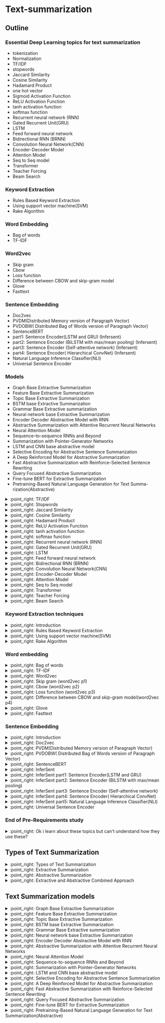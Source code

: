 # Text-summarization

## Outline

### Essential Deep Learning topics for text summarization
* tokenization
* Normalization
* TF/IDF
* stopwords
* Jaccard Similarity
* Cosine Similarity
* Hadamard Product
* one hot vector
* Sigmoid Activation Function
* ReLU Activation Function
* tanh activation function
* softmax function
* Recurrent neural network (RNN)
* Gated Recurrent Unit(GRU)
* LSTM
* Feed forward neural network
* Bidirectional RNN (BRNN)
* Convolution Neural Network(CNN)
* Encoder-Decoder Model
* Attention Model
* Seq to Seq model
* Transformer
* Teacher Forcing
* Beam Search

### Keyword Extraction
* Rules Based Keyword Extraction
* Using support vector machine(SVM)
* Rake Algorithm

### Word Embedding
* Bag of words
* TF-IDF

### Word2vec
* Skip gram
* Cbow
* Loss function
* Difference between CBOW and skip-gram model
* Glove
* Fasttext

### Sentence Embedding
* Doc2vec
* PVDM(Distributed Memory version of Paragraph Vector)
* PVDOBW( Distributed Bag of Words version of Paragraph Vector)
* SentenceBERT
* part1: Sentence Encoder(LSTM and GRU) (Infersent)
* part2: Sentence Encoder (BiLSTM with max/mean pooling) (Infersent)
* part3: Sentence Encoder (Self-attentive network) (Infersent)
* part4: Sentence Encoder( Hierarchical ConvNet) (Infersent)
* Natural Language Inference Classifier(NLI)
* Universal Sentence Encoder

### Models
* Graph Base Extractive Summarization
* Feature Base Extractive Summarization
* Topic Base Extractive Summarization
* BSTM base Extractive Summarization
* Grammar Base Extractive summarization
* Neural network base Extractive Summarization
* Encoder Decoder Abstractive Model with RNN
* Abstractive Summarization with Attentive Recurrent Neural Networks
* Neural Attention Model
* Sequence-to-sequence RNNs and Beyond
* Summarization with Pointer-Generator Networks
* LSTM and CNN base abstractive model
* Selective Encoding for Abstractive Sentence Summarization
* A Deep Reinforced Model for Abstractive Summarization
* Fast Abstractive Summarization with Reinforce-Selected Sentence Rewriting
* Query Focused Abstractive Summarization
* Fine-tune BERT for Extractive Summarization
* Pretraining-Based  Natural  Language  Generation for Text Summa-rization(Abstractive)


<details>
  <summary> :point_right: TF/IDF</summary>
TF-IDF is a statistical measure that evaluates how relevant a word is to a document in a collection of documents.
The full form of TF is Term Frequency (TF).The full form of IDF is Inverse Document Frequency.

**TF** = no. of times term occurrences in a document / total number of words in a document

**IDF** = log base e (total number of documents / number of documents which are having term )

There are lots of library in every language for measuring TF-IDF.
In NLP, TF/IDF is a necessary step for information retrieval and keyword Extraction. In-Text summarization, as we need to find information from sentences Tf/IDF does that for us. It was much simple and faster than any other model.
</details>

<details>
  <summary> :point_right: Stopwords</summary>
Stopwords are the words in any language which does not add much meaning to a sentence. They can safely be ignored without sacrificing the meaning of the sentence.

Suppose, a sentence **"Dhaka is the capital city of bangladesh"** . after removing stop words it looks like ** Dhaka capital city bangladesh** . See, it doesn't change the meaning.
So why we need it?

    1. Stopwords are rapidly used in sentences. So for getting usefull information, this always create problems.
    2. Without stopwords, our model computational power will be better.
    3. without stopwords, we can get better accuracy.


In english language nltk library marked **127 words** as a stop words.

```
i, me, my, myself, we, our, ours, ourselves, you, your, yours, yourself,yourselves,
he, him, his, himself, she, her, hers, herself, it, its, itself, they, them,their, 
theirs, themselves, what, which, who, whom, this, that, these, those, am, is,are, 
was, were, be, been, being, have, has, had, having, do, does, did, doing, a, an, 
the, and, but, if, or, because, as, until, while, of, at, by, for, with, about, 
against, between, into, through, during, before, after, above, below, to, from, 
up, down, in, out, on, off, over, under, again, further, then, once, here, there,
when, where, why, how, all, any, both, each, few, more, most, other, some, such,
no, nor, not, only, own, same, so, than, too, very, s, t, can, will, just, don,
should, now
```
we can customize it.

</details>


<details>
  <summary> :point_right: Jaccard Similarity</summary>

The **Jaccard index**, also known as **Intersection over Union** and **the Jaccard similarity coefficient** (originally given the French name coefficient de communauté by Paul Jaccard), is a statistic used for gauging the similarity and diversity of sample sets.

![equation](https://latex.codecogs.com/svg.latex?J(A,B)=%20\frac{|A\cap%20B|}{|A\cup%20B|}%20=%20\frac{|A\cap%20B|}{|A|+|B|-|A\cap%20B|)


![](https://latex.codecogs.com/svg.latex?d_j(A,B)%20=%201-J(A,B)=\frac{|A\cup%20B|-|A\cap%20B|}{|A\cup%20B|})

Here, ![](https://latex.codecogs.com/svg.latex?A%20\cap%20B) represents the number of common words between the set A and B;
![](https://latex.codecogs.com/svg.latex?A%20\cup%20B) represents total number of distinct words in the set A and B.
Why we need it?

Finding the relation between two sentences or vectors.
</details>

<details>
  <summary> :point_right: Cosine Similarity</summary>

As like as jaccard Similarity, Cosine similarity also works for finding relation of vectors.
Given two vectors of attributes, A and B, the cosine similarity, ![](https://latex.codecogs.com/svg.latex?cos(\theta)) , is represented using a dot product and magnitude as

![](https://latex.codecogs.com/svg.latex?similarity%20=%20\cos%20(\theta)%20=%20\frac{A.B}{||A||\hspace{2pt}||B||}%20=%20\frac{\sum^n_{i=1}%20A_i%20B_i}{\sqrt{\sum^n_{i=1}%20A^2_i}\sqrt{\sum^n_{i=1}%20B^2_i}})

where A_i and B_i are components of vector A and B respectively.

</details>


<details>
  <summary> :point_right: Hadamard Product</summary>

In mathematics, the Hadamard product (also known as the element-wise, entrywise or Schur product) is a binary operation that takes two matrices of the same dimensions and produces another matrix of the same dimension as the operands, where each element i, j is the product of elements i, j of the original two matrices.

![](img/sum42.png)

</details>


<details>
  <summary> :point_right: ReLU Activation Function</summary>
ReLU stands for rectified linear unit, and is a type of activation function. It is widely used in Activation Function.

![](img/sum26.png)
why do we use ReLU, if we already have sigmoid?


    1. it takes less time to train or run.
    2. It is very faster than other models.  Cause there is no complex equation. It doesn’t have the vanishing gradient problem suffered by other activation functions like sigmoid or tanh.

But in relu, if the number is negative it will make number 0. So, if all number is negative, it don't activated the function. And it's called Dying ReLU.

ReLU has so many version. **Leaky ReLU** is mostly used in deep learning. Instead of making 0, it makes negative value to multiple of a constant factor.
</details>


<details>
  <summary> :point_right: tanh activation function</summary>

In sigmoid function, every value transform 0 to 1. In tanh function instead of 0 to 1, it makes -1 to 1.

![](img/gg.jpg)

</details>

<details>
  <summary> :point_right: softmax function</summary>

The softmax function squashes the outputs of each unit to be between 0 and 1, just like a sigmoid function. But it also divides each output such that the total sum of the outputs is equal to 1.

![](img/sum23.jpg)

The output of the softmax function is equivalent to a categorical probability distribution, it tells you the probability that any of the classes are true.

Mathematically the softmax function is shown below, where z is a vector of the inputs to the output layer (if you have 10 output units, then there are 10 elements in z). And again, j indexes the output units, so j = 1, 2, ..., K.

![](https://latex.codecogs.com/svg.latex?\sigma%20(z)_j%20=%20\frac{e^{z_j}}{\sum^K_{k=1}e^{z_k}})

Suppose, we have an image where '4' digit is written on it. Now we want character recognition from that image. And we do all process for recognition of the character and make a vector. Now after using softmax function in our result it looks like,

![](img/sum24.png)

So softmax function is basically making the vector into the probabilistic vector.
</details>

<details>
  <summary> :point_right: Recurrent neural network (RNN)</summary>

Recurrent Neural Networks (RNNs) are widely used for data with some kind of sequential structure. For instance, time series data has an intrinsic ordering based on time. Sentences are also sequential, "I love dogs" has a different meaning than "Dogs I love." So if you are working with sequential model, RNN might be the solution for that.\\
A simple architecture for RNN

![](img/sum27.png)

1. **Vector h :** is the output of the hidden state after the activation function has been applied to the hidden nodes. 
   
2. **Matrices Wx, Wy, Wh:** — are the weights of the RNN architecture which are shared throughout the entire network. The model weights of Wx at t=1 are the exact same as the weights of Wx at t=2 and every other time step.
   
3. **Vector Xi:** is the input to each hidden state where i=1, 2,…, n for each element in the input sequence.

We can make divide full architecture with two part.
1. Forward Propagation
2. Backpropagation through time

**Forward Propagation:**

In Forward Propagation, we calculate everything. Like, output,hidden state,loss function,gradient etc.

![](img/sum28.png)
Here,
* **k** is the dimension of the input vector Xi
  
* **d** is the number of hidden nodes

Loss function is calculated by multi-class cross entropy loss function.

![](https://latex.codecogs.com/svg.latex?L_t(y_t,\hat%20y_t)%20=%20-y_t%20log(\hat%20y_t))

OverAll loss function is calculated by below equation.

![](https://latex.codecogs.com/svg.latex?L_{total}(y,\hat%20y)%20=%20-\sum^n_{t=1}%20y_t%20\log(\hat%20y_t))

For gradient calculation of ![](https://latex.codecogs.com/svg.latex?W_y),

![](https://latex.codecogs.com/svg.latex?\frac{\partial%20L_{total}}{\partial%20W_Y}%20=%20\frac{\partial%20L_1}{\partial%20\hat%20y_1}%20\frac{\partial%20\hat%20y_1}{\partial%20z_1}\frac{\partial%20z_1}{\partial%20W_Y}%20+%20\frac{\partial%20L_2}{\partial%20\hat%20y_2}%20\frac{\partial%20\hat%20y_2}{\partial%20z_2}\frac{\partial%20z_2}{\partial%20W_Y}%20+%20\frac{\partial%20L_3}{\partial%20\hat%20y_3}%20\frac{\partial%20\hat%20y_3}{\partial%20z_3}\frac{\partial%20z_3}{\partial%20W_Y}%20=%20\sum^n_{t=1}%20\frac{\partial%20L_t}{\partial%20W_Y})

For gradient Calculation of ![](https://latex.codecogs.com/svg.latex?W_x),

![](https://latex.codecogs.com/svg.latex?\frac{\partial%20L_{total}}{\partial%20W_X}%20=%20\sum^n_{t=1}%20\sum^n_{k=0}%20\frac{\partial%20L_t}{\partial%20\hat%20y_t}%20\frac{\partial%20\hat%20y_t}{\partial%20z_t}\frac{\partial%20z_t}{\partial%20h_t}\frac{\partial%20h_t}{\partial%20h_k}\frac{\partial%20h_k}{\partial%20W_x})

**BackPropagation through time:**

In backward Propagation, It's updated ![](https://latex.codecogs.com/svg.latex?W_x) , ![](https://latex.codecogs.com/svg.latex?W_y) ,![](https://latex.codecogs.com/svg.latex?W_h) value based on gradients.

So, overall process look like,

1. Initialize weight matrices Wx, Wy, Wh randomly

2. Forward propagation to compute predictions

3. Compute the loss

4.Backpropagation to compute gradients

5. Update weights based on gradients

6. Repeat steps 2–5

A problem that RNNs face, which is also common in other deep neural nets, is the **vanishing gradient problem** . Vanishing gradients make it difficult for the model to learn long-term dependencies. For example, if an RNN was given this sentence,

```
The brown and black dog,which was playing with cat, was a German shepherd
```
in this sentence, when we want to predict 'shepherd', it needs the input brown. But 'brown' is too far from 'shepherd'. A long term dependency occurs. And it creates gradient loss. Cause gradient follows chain rule.
However, there have been advancements in RNNs such as gated recurrent units (GRUs) and long short term memory (LSTMs) that have been able to deal with the problem of vanishing gradients.

</details>


<details>
  <summary> :point_right: Gated Recurrent Unit(GRU)</summary>

To solve the vanishing gradient problem of a standard RNN, GRU uses, so-called, update gate and reset gate. Basically, these are two vectors which decide what information should be passed to the output. The special thing about them is that they can be trained to keep information from long ago, without washing it through time or remove information which is irrelevant to the prediction.
![](img/sum29.png)

**Update Gate:**
We start with calculating the update gate $Z_t$ for time step t using the,

![](https://latex.codecogs.com/svg.latex?z_t%20=%20\sigma%20(W^{(z)}%20x_t%20+%20U^{(z)}%20h_{t-1}))


The update gate helps the model to determine how much of the past information (from previous time steps) needs to be passed along to the future.

**Reset Gate:** this gate is used from the model to decide how much of the past information to forget. To calculate it, we use:

![](https://latex.codecogs.com/svg.latex?r_t%20=\sigma%20(W^{(r)}x_t%20+%20U^{(r)}h_{t-1}))


**Current memory content:**
This is a big process, because output depends on it. We can divide it with 4 section.

![](https://latex.codecogs.com/svg.latex?h_t%20=\tanh%20(Wx_t%20+%20r_t%20\odot%20Uh_{t-1}))

1. Multiply the input ![](https://latex.codecogs.com/svg.latex?x_t) with a weight W and ![](https://latex.codecogs.com/svg.latex?h_{t-1}) with a weight U.

2. Calculate the Hadamard (element-wise) product between the reset gate ![](https://latex.codecogs.com/svg.latex?r_t) and ![](https://latex.codecogs.com/svg.latex?Uh_{t-1}). That will determine what to remove from the previous time steps.
3. Sum up the results of step 1 and 2.
4. Apply the nonlinear activation function tanh.

**Final memory at current time step:** This is the output state. Here we computes output from previous computation.

![](https://latex.codecogs.com/svg.latex?h_t%20=%20z_t%20\odot%20h_{t-1}%20+%20(1-z_t)\odot%20h_t)

1. Apply element-wise multiplication to the update gate ![](https://latex.codecogs.com/svg.latex?z_t) and ![](https://latex.codecogs.com/svg.latex?h_{t-1}) .
2. Apply element-wise multiplication to ![](https://latex.codecogs.com/svg.latex?1-z_t) and ![](https://latex.codecogs.com/svg.latex?h`_t) .
3. Sum the results from step 1 and 2.

</details>


<details>
  <summary> :point_right: LSTM</summary>
Long Short Term Memory are a special kind of RNN, capable of learning long-term dependencies. They were introduced by Hochreiter \& Schmidhuber (1997) [20], and were refined and popularized by many people in following work. Lstm architecture is similar to GRU.

![](img/sum30.png)

We can divide whole architecture with 4 section,

**1. Forget gate( ![](https://latex.codecogs.com/svg.latex?f_t) ):**
The first step in our LSTM is to decide what information we’re going to throw away from the cell state. This decision is made by a sigmoid layer called the “forget gate layer.” It looks at ![](https://latex.codecogs.com/svg.latex?h_(t-1)) and ![](https://latex.codecogs.com/svg.latex?x_t), and outputs a number between 0 and 1 for each number in the cell state ![](https://latex.codecogs.com/svg.latex?C_{t-1}). 
**1** represents “completely keep this” while a **0** represents “completely get rid of this.”

![](https://latex.codecogs.com/svg.latex?f_t=\sigma%20(x_tU^f%20+%20h_{t-1}W^f))

**2. input gate (![](https://latex.codecogs.com/svg.latex?i_t) ):** The next step is to decide what new information we’re going to store in
the cell state. This has two parts. First, a sigmoid layer called the “input gate layer” 
decides which values we’ll update. Next, a tanh layer creates a vector of new candidate 
values, ![](https://latex.codecogs.com/svg.latex?\tilde%20C_t), 
that could be added to the state. In the next step, we’ll combine these two to create an 
update to the state.

![](https://latex.codecogs.com/svg.latex?i_t=\sigma%20(x_tU^i%20+%20h_{t-1}W^i))

![](https://latex.codecogs.com/svg.latex?\tilde%20C_t=\tanh%20(x_tU^g%20+%20h_{t-1}W^g))

**3. update old state:** It’s now time to update the old cell state, ![](https://latex.codecogs.com/svg.latex?C_{t-1}), into the new cell state ![](https://latex.codecogs.com/svg.latex?C_t). The previous steps already decided what to do, we just need to actually do it.

We multiply the old state by ![](https://latex.codecogs.com/svg.latex?f_t), forgetting the things we decided to forget earlier. Then we add ![](https://latex.codecogs.com/svg.latex?i_t%20\ast%20\tilde%20C_t). This is the new candidate values, scaled by how much we decided to update each state value.

![](https://latex.codecogs.com/svg.latex?C_t=\sigma%20(f_t*C_{t-1}%20+%20i_t*%20\tilde%20C_t))

**4. output Gate:** Finally, we need to decide what we’re going to output. This output will be based on our cell state, but will be a filtered version. First, we run a sigmoid layer which decides what parts of the cell state we’re going to output. Then, we put the cell state through tanh (to push the values to be between - and 1 and multiply it by the output of the sigmoid gate, so that we only output the parts we decided to.

![](https://latex.codecogs.com/svg.latex?o_t=\sigma%20(x_tU^o%20+%20h_{t-1}W^o))

![](https://latex.codecogs.com/svg.latex?h_t=\tanh%20(C_t)*%20o_t)

</details>


<details>
  <summary> :point_right: Feed forward neural network</summary>

Feed forward neural network is a simple one directional neural network. In RNN there a backward propagation but here only forward propagation. But in this neural network there is a lots of hidden layer for decision making. for computing hidden layer, in this network sigmoid function is used. output layer is only 1 and 0 activation function. Thats why this network is simplest neural network.

![](img/sum50.png)
</details>

<details>
  <summary> :point_right: Bidirectional RNN (BRNN)</summary>

In 1997 Schuster & mike proposed bidirectional model of RNN [26].

![](img/sum35.png)

The idea is to split the state neurons of a regular RNN in a part that is responsible for the positive time direction (forward states) and a part for the negative time direction (backward states). Outputs from forward states are not connected to inputs of backward states, and vice versa.

**FORWARD PASS:** \
Run all input data for one time slice through 
![](https://latex.codecogs.com/svg.latex?1\leq%20t\leq%20T) the BRNN and determine all
predicted outputs.
1. Do forward pass just for forward states (from t=1
to t=T ) and backward states (from t=T to t=1).
2. Do forward pass for output neurons.

**BACKWARD PASS:** \
Calculate the part of the objective function derivative
for the time slice ![](https://latex.codecogs.com/svg.latex?1\leq%20t\leq%20T) used in the forward pass.
1. Do backward pass for output neurons.
2. Do backward pass just for forward states (from t=T
to t=1 ) and backward states (from t=1
to t=T).
</details>

<details>
  <summary> :point_right: Convolution Neural Network(CNN)</summary>

CNN was introduced by LeCun at 1998 [27]. Images recognition, images classifications. Objects detections, recognition faces etc., are some of the areas where CNNs are widely used.

![](img/sum37.jpeg)

We already know what is **Relu** Layer.

**Padding:** \
Sometimes filter does not fit perfectly fit the input image. We have two options for padding:

1. Pad the picture with zeros (zero-padding) so that it fits
   
2. Drop the part of the image where the filter did not fit. This is called valid padding which keeps only valid part of the image.

**pooling:**
Pooling layers section would reduce the number of parameters when the images are too large. Spatial pooling also called subsampling or downsampling which reduces the dimensionality of each map but retains important information. Spatial pooling can be of different types:

1. Max Pooling
2. Average Pooling
3. Sum Pooling

Max Pooling is the most common among others.Max pooling takes the largest element from the rectified feature map. Taking the largest element could also take the average pooling. Sum of all elements in the feature map call as sum pooling.

![](img/sum36.png)


**Flattening:** An image is nothing but a matrix of pixel values. 
In Neural network it is difficult to work with 3-dimentional matrix. 
So we make 2D matrix to 1D matrix by flattened for feeding the next layer.

![](img/sum38.png)


**Fully Connected Layer:** \
The layer we call as FC layer, we flattened our matrix into vector and feed it into a 
fully connected layer like a neural network. Every node connected to others hidden layer node.

**Process:** 

1. Provide input image into convolution layer
2. Choose parameters, apply filters with strides, padding if requires. Perform convolution on the image and apply ReLU activation to the matrix.
3. Perform pooling to reduce dimensionality size
4. Add as many convolutional layers until satisfied
5. Flatten the output and feed into a fully connected layer (FC Layer)
6. Output the class using an activation function (Logistic Regression with cost functions) and classifies images.


</details>

<details>
  <summary> :point_right: Encoder-Decoder Model</summary>

The encoder-decoder model is composed of encoder and decoder like its name. The encoder converts an input document to a latent representation (vector), and the decoder generates a summary by using it.
It was develop by google AI [21] and also implemeted it in the google play service. In our message section, this technique is used. So we already know what is it.

![](img/sum31.png)

In Encoder part, machine will learn context sequentially. We can use any sequential model 
here for learning purpose. Like, RNN,LSTM,CNN,Seq to seq, GRU etc.
In Decoder part, machine Decode what he learn and it depends on what we want. 
It can be translation,summary,question-answer etc.

In NLP, Encoder Decoder model is hugely used by researcher Cause of good accuracy.
In summarization We will see how to summary a text by encoder decoder.

</details>




<details>
  <summary> :point_right: Attention Model</summary>

Suppose we want to translate English to bangla.

![](img/sum33.png)

In this figure, You can see when we translate 'Hasina', We don't need to focus 'Bangladesh'. When we decode something, we don't need to focus all the word. Only we need to focus those word who was closely connected. Here 'Attention' mechanism comes.

![](img/sum34.png)

In This figure, we have a bidirectional RNN for encoder. Now when we decode, 
there is a value comes from every hidden state. Because we need to know which word
we need to focus. This model is proposed by Bahdanau at 2014 [25].

In this architecture, they define each conditional probability,

![](https://latex.codecogs.com/svg.latex?p(y_i|y_1,...,y_{i-1},X)=g(y_{i-1},s_i,c_i))

where ![](https://latex.codecogs.com/svg.latex?s_i) is an RNN hidden state for time i, computed by

![](https://latex.codecogs.com/svg.latex?s_i=f(s_{i-1},y_{i-1},c_i))

The context vector ![](https://latex.codecogs.com/svg.latex?c_i) is, then, computed as a weighted sum of these annotations ![](https://latex.codecogs.com/svg.latex?h_i)

![](https://latex.codecogs.com/svg.latex?c_i=\sum^{T_x}_{j=1}\alpha_{ij}h_j)

The weight ![](https://latex.codecogs.com/svg.latex?\alpha_{ij}) of each annotation ![](https://latex.codecogs.com/svg.latex?h_j) is computed by

![](https://latex.codecogs.com/svg.latex?\alpha_{ij}=\frac{\exp(e_{ij})}{\sum^{T_x}_{k=1}\exp(e_{ik})})

where,

![](https://latex.codecogs.com/svg.latex?e_{ij}=a(s_{i-1},h_j))

![](https://latex.codecogs.com/svg.latex?h_j) is the hidden state of RNN Model


</details>



<details>
  <summary> :point_right: Seq to Seq model</summary>

This model is one of the famous model in NLP. Why? It can solve different types of difficult task that we can't do with other language. This model is also very fast.
This model was introduced by google at 2014 [30]. This model also based on encoder-decoder architecture.
But we need to give input sequentially and output layer will give us output sequentially. So, there is no big difference.

We can use different types model in encoder and decoder here. Like,

1. RNN or Bidirectional RNN
2. LSTM or Bidirectional LSTM
3. GRU or Bidirectional GRU

</details>


<details>
  <summary> :point_right: Transformer</summary>

Transfer learning or transformer is the first transduction model relying entirely on self-attention to compute representations of its input and output without using sequence-aligned RNNs or convolution. How? why is this model much important and famous?  This model was introduced by Vaswani at 2017 in his famous paper "Attention is all you need" [37]. They used multi-head attention instead of single-head attention.

![](img/sum51.png)

From this figure, we can guess how this architecture works.\
We already know about **"Embedding", "Feed Forward neural network",
"Softmax","Normalization"**. Now we will know about **"Multi-Head Attention"** and **"Positional Encoding"**.

**Positional Embedding:** Since this model contains no recurrence and no convolution,
in order for the model to make use of the
order of the sequence, we must inject some information about the relative or absolute position
of the
tokens in the sequence. To this end, they add "positional encodings" to the input embeddings 
at the bottoms of the encoder and decoder stacks. The positional encodings have the same dimension ![](https://latex.codecogs.com/svg.latex?d_{model})
as the embeddings, so that the two can be summed. They used sine and cosine function for different frequency.

![](https://latex.codecogs.com/svg.latex?PE_{(pos,2i)}=\sin(pos/10000^{2i/d_{model}}))

![](https://latex.codecogs.com/svg.latex?PE_{(pos,2i+1)}=\cos(pos/10000^{2i/d_{model}}))

**Multi-Head Attention:** In single attention, if the input consists of
queries and keys of dimension ![](https://latex.codecogs.com/svg.latex?d_k), and values of dimension ![](https://latex.codecogs.com/svg.latex?d_v), We compute the dot products of the query with all keys, divide each by 
![](https://latex.codecogs.com/svg.latex?\sqrt{d_k}), and apply a softmax function to obtain the weights on the
values.

![](https://latex.codecogs.com/svg.latex?Attention(Q,K,V)=softmax(\frac{QK^T}{\sqrt{d_k}})V)

In Multi-Head Attention model, instead of performing a single attention function with $d_{model}$-dimensional keys, values and queries,
we found it beneficial to linearly project the queries, keys and values h times with different, learned
linear projections to ![](https://latex.codecogs.com/svg.latex?d_k), ![](https://latex.codecogs.com/svg.latex?d_k) and ![](https://latex.codecogs.com/svg.latex?d_v) dimensions, respectively.
Multi-head attention allows the model to jointly attend to information from different representation
subspaces at different positions. With a single attention head, averaging inhibits this

![](https://latex.codecogs.com/svg.latex?MultiHead(Q,K,V)=Concat(head_1,...,head_h)W^O)

where,

![](https://latex.codecogs.com/svg.latex?head_i=Attention(QW^Q_i,KW^k_i,VW^V_i))

We have to fixed head size.

**Self Attention:** Self-attention, sometimes called intra-attention, is an attention mechanism relating different positions of a single sequence in order to compute a representation of the sequence.Self-attention allows the model to look at the other words in the input sequence to get a better understanding of a certain word in the sequence. Now, let’s see how we can calculate self-attention.

1. First, we need to create three vectors from each of the encoder’s input vectors: 
    Query Vector,
Key Vector,
Value Vector.
2. Next, we will calculate self-attention for every word in the input sequence
3. Consider this phrase – “Legends Never die”. To calculate the self-attention for the first word “Legends”, we will calculate scores for all the words in the phrase with respect to “legends”. This score determines the importance of other words when we are encoding a certain word in an input sequence

![](img/sum54.png)


**Encoder:** The encoder is composed of a stack of N = 6 identical layers. Each layer has two
sub-layers. The first is a multi-head self-attention mechanism, and the second is a simple, position wise fully 
connected feed-forward network. We employ a residual connection [10] around each of
the two sub-layers, followed by layer normalization [1]. That is, the output of each sub-layer is
LayerNorm(x + Sublayer(x)), where Sublayer(x) is the function implemented by the sub-layer
itself. To facilitate these residual connections, all sub-layers in the model, as well as the embedding
layers, produce outputs of dimension ![](https://latex.codecogs.com/svg.latex?d_{model}) = 512.

**Decoder:** The decoder is also composed of a stack of N = 6 identical layers. In addition to the two
sub-layers in each encoder layer, the decoder inserts a third sub-layer, which performs multi-head
attention over the output of the encoder stack. Similar to the encoder, we employ residual connections
around each of the sub-layers, followed by layer normalization. We also modify the self-attention
sub-layer in the decoder stack to prevent positions from attending to subsequent positions. This
masking, combined with fact that the output embeddings are offset by one position, ensures that the
predictions for position i can depend only on the known outputs at positions less than i.


</details>


<details>
  <summary> :point_right: Teacher Forcing</summary>

Teacher forcing is a strategy for training recurrent neural networks that uses model output from a prior time step as an input. 
Teacher forcing works by using the actual or expected output from the training dataset at the current time step y(t) as 
input in the next time step X(t+1), rather than the output generated by the network.

Lets take an example,

"Dhaka is the capital city of bangladesh". We want to feed this sentence in RNN. We must add [start] and [end] 
token in the sentence. 

now the sentence looks like, "[Start] Dhaka is the capital city of bangladesh [End]".

When we give [Start] token, if it gives "The" as a output, and if we continue this process,
whole sequence will be wrong. The model is in the off track and is going to get punished for every subsequent 
word it generates. This makes learning slower and the model unstable.

Here Teacher Forcing comes, When we calculate error and found we are in off track 
we will replace it with others word. It makes faster the model. 

Lots of teacher forcing approach were invented in recent years, we can use any of it.

</details>


<details>
  <summary> :point_right: Beam Search</summary>

Let's Think about, after calculating a output vector, how we can predict correct sentence. 
As like as Teacher forcing, If one word is incorrect, entire sequence can be incorrect. 
After using softmax function, If we take always highest value , it may be give wrong value. In greedy search, 
always take highest softmax value.

Instead of taking only maximum value we can take few value with highest softmax value. 
Suppose our Beam=3, We will take 3 value from output vector and make a bfs tree with it.

![](img/sum55.jpg)


After taking each of them, we will calculate conditional probability with them in each time step.
And we will take maximum probabilistic Sequence for our output.

</details>

### Keyword Extraction techniques

<details>
  <summary> :point_right: Introduction</summary>
Keyword extraction is tasked with the automatic identification of terms that best describe the subject of a document. Key phrases, key terms, key segments or just keywords are the terminology which is used for defining the terms that represent the most relevant information contained in the document.(source wiki). If you get good keyword from text, your answer will be more accurate.
Maximum extractive and abstractive models depend on keyword Extraction.

</details>


<details>
  <summary> :point_right: Rules Based Keyword Extraction</summary>

Rules-based Keyword extraction basically conditional or pattern type.
In 2008  Khoury, Richard, Fakhreddine Karray, and Mohamed S. Kamel published a paper about a rules-based model in keyword extraction using parts of speech hierarchy [1]. In this model, they describe, parts of speech have an important role in keyword extraction. They made a supervised learning model and a training corpus.

1. words are split according to their parts of speech tag. 
2. words are divided into different categories.
3. rules and condition check here which looks like a tree, every edge have a different condition.
4. if the word goes to the leaf then we will take it as a keyword.

</details>


<details>
  <summary> :point_right: Using support vector machine(SVM)</summary>

In machine learning, support vector machines (SVMs, also support vector networks) are supervised learning models with 
associated learning algorithms that analyze data used for classification and regression analysis.
In 2006, Zheng and khuo made a keyword extraction model using SVM [2].

1. **Pre-processing:** For a document, we conduct the sentence split, word tokenization and POS (part-of-speech) tagging by using GATE. Next, employ Linker to analyze the dependency relationships between words in each sentence. After that, we employ tri-gram to create candidate phrases and then filter the phrases whose frequencies are below a predefined threshold. We also exclude the common words in the stop-words list. We conduct gentle stemming by using WordNet. Specifically, we only stem the plural noun, gerund, and passive infinitive by their dictionary form. Finally, we obtain a set of ‘keyword candidate’ for later processing.
2. **Feature extraction:** The input is a bag of words/phrases in a document. We make use of both local context information(POS Feature, Linkage Features, Contextual TFIDF Feature) and global context information(TFIDF Feature, First Occurrence Feature, Position Features) of a word/phrase in a document to define its features. The output is the feature vectors, and each vector corresponds to a word/phrase.
3. **Learning:** The input is a collection of feature vector by step (2). We construct a SVM model that can identify the keyword. In the SVM model, we view a word/phrase as an example, the words/phrases labeled with ‘keyword’ as positive examples, and the other words/phrases as negative examples. We use the labeled data to train the SVM model in advance.
4. **Extraction:** The input is a document. We employ the preprocessing and the feature extraction on it, and obtain a set of feature vectors. We then predict whether or not a word/phrase is a keyword by using the SVM model from step (3). Finally, the output is the extracted keywords for that document.

</details>

<details>
  <summary> :point_right: Rake Algorithm</summary>
In 2010 Stuart Rose invented new techniques in keyword extraction name Rapid automatic keyword extraction(RAKE).
It was one of the popular algorithms used in finding important keywords. In-text Summarization, this algorithm much popular in keyword extraction.

**Candidate keywords:**  Split the words by tokenizing them. Remove the stop word and delimiters.
All other word is candidate words. Be careful about the position. Cause position matters when we rank them.

**Keyword scores:** Keyword Scores were calculated from the co-occurrence graph.

Suppose we have some word token after stop word remove.
```
Compatibility – systems – linear constraints – set – natural numbers – Criteria –
compatibility – system – linear Diophantine equations – strict inequations – nonstrict
inequations – Upper bounds – components – minimal set – solutions – algorithms –
minimal generating sets – solutions – systems – criteria – corresponding algorithms –
constructing – minimal supporting set – solving – systems – systems
```

For co-occurrence graph we need sorted, unique word. now it looks like,

```
algorithms – bounds – compatibility – components – constraints – constructing – corresponding –
criteria – diophantine – equations – generating – inequations – linear – minimal – natural –
nonstrict – numbers – set – sets – solving – strict – supporting – system – systems – upper
```

In co-occurrence we check for every i,j cell. if i'th row and j'th coloum are related or co-related,
we will increase count of this cell. Table 2.1 and Table 2.2 define us how it works.
![](img/table1.png) 

![](img/table2.png)

**Extracted keywords** After candidate keywords are scored, the top T scoring candidates are selected as keywords for the document. We compute T as one-third the number of words
in the graph.
</details>


### Word embedding


<details>
  <summary> :point_right: Bag of words</summary>

The bag-of-words model is a simplifying representation used in natural language processing and information retrieval (IR).
In this model, a text (such as a sentence or a document) is represented as the bag (multiset) of its words, disregarding
grammar and even word order but keeping multiplicity.The bag-of-words model is commonly used in methods of document 
classification where the (frequency of) occurrence of each word is used as a feature for training a classifier.
An early reference to "bag of words" in a linguistic context can be found in Zellig Harris's 1954 article on Distributional Structure.[source: wiki]
Bag of words process has two steps.

**Tokenization:**  First we tokenize whole sentences.
**Vectors Creation:**
	after doing the first step, we will make a vector for each sentence.
	Dividing sentences into words and creating a list with all unique words and also in alphabetical order. \\
Let's take an example with three-sentence,
```
 John likes to watch movies.
 Mary likes movies too.
 Mary also likes to watch football games.
```
Now after tokenization, our word list look like,

```
[also,football,games,john,likes,mary,movies,to,too,watch]
```

After that we need to compute sparse matrix. This sparse matrix represent the bag of words.
In sparse matrix every cell represent, **occurence of j'th word in i'th sentence**. 

![](img/sum1.jpg)
</details>


<details>
  <summary> :point_right: TF-IDF</summary>

TF-IDF value will be increased based on frequency of the word in a document. Like Bag of Words in this technique also we can not get any semantic meaning for words. \\
But this technique is mostly used for document classification and also 
successfully used by search engines like Google, as a ranking factor for content.

Suppose we have three sentences.
```
A. This pasta is very tasty and affordable.
B. This pasta is not tasty and is affordable.
C. This pasta is very very delicious.
```
Let's consider each sentence as a document. Here also our first task is tokenization (dividing sentences into words or tokens) and then taking unique words.

![](img/table3.png)

</details>


<details>
  <summary> :point_right: Word2vec</summary>

The Word2Vec model is used for learning vector representations of words called “word embeddings”. In the previous methods, there was no semantic meaning from words of corpus. 
Word2vec model takes input as a large size of the corpus and produces output to vector space. This vector space size may be in hundred of dimensionality. Each word vector will be placed on this vector space.
word2vec uses 2 types of methods. There are

1. Skip-gram
2. CBOW (Continuous Bag of Words)


![](img/sum2.png)

Here one more thing we have to discuss that is window size. window size basically 1-gram,bi-gram,tri-gream,N-gram model.

</details>

<details>
  <summary> :point_right: Skip gram (word2vec p1)</summary>
In this method , take the center word from the window size words as an input and context words (neighbour words) as outputs. Word2vec models predict the context words of a center word using skip-gram method. Skip-gram works well with a small dataset and identifies rare words really well.
In 2013 Mikolov first time told about this method [3].

![](img/sum3.png)

According to Fig,

1. Both the input word **wi** and the output word **wj** are one-hot encoded into binary vectors **x** and **y** of size V.
2. First, the multiplication of the binary vector x and the word embedding matrix **W** of size 
   **V×N** gives us the embedding vector of the input word **wi** the i-th row of the matrix 
   **W**.
3. This newly discovered embedding vector of dimension N forms the hidden layer.
4. The multiplication of the hidden layer and the word context matrix 
   **W'** of size **N×V** produces the output one-hot encoded vector **y**.
5. The output context matrix **W'** encodes the meanings of words as context, 
   different from the embedding matrix W. NOTE: Despite the name, **W'** is independent of 
   **W**, not a transpose or inverse or whatsoever.

</details>

<details>
  <summary> :point_right: Cbow (word2vec p2)</summary>
The Continuous Bag-of-Words (CBOW) is another similar model for learning word vectors. It predicts the target word (i.e. “swing”) 
from source context words (i.e., “sentence should the sword”).
Because there are multiple contextual words, we average their corresponding word vectors, constructed 
by the multiplication of the input vector and the matrix \emph{W}. Because the averaging stage smoothes over a lot
of the distributional information, some people believe the CBOW model is better for small dataset.

![](img/sum4.png)

</details>


<details>
  <summary> :point_right: Loss function (word2vec p3)</summary>
Both the skip-gram model and the CBOW model should be trained to minimize a well-designed loss/objective function. 
There are several loss functions we can incorporate to train these language models. like,

1. Full Softmax
2. Hierarchical Softmax
3. Cross Entropy
4. Noise Contrastive Estimation (NCE)
5. Negative Sampling (NEG)
</details>


<details>
  <summary> :point_right: Difference between CBOW and skip-gram model(word2vec p4)</summary>

</details>



<details>
  <summary> :point_right: Glove</summary>
GloVe stands for global vectors for word representation. It is an unsupervised learning algorithm 
developed by Stanford for generating word embeddings by aggregating global word-word co-occurrence matrix from a corpus. 
The resulting embeddings show interesting linear substructures of the word in vector space.
GloVe is essentially a log-bilinear model with a weighted least-squares objective. The main intuition underlying the model 
is the simple observation that ratios of word-word co-occurrence probabilities have the potential for encoding some form of meaning. In Glove we also create sparse matrix.
It was directly involved in the probability matrix.

For example, consider the co-occurrence probabilities for target words ice and steam with various probe words from the vocabulary.
Here are some actual probabilities from a 6 billion word corpus:

![](img/sum7.png)

</details>


<details>
  <summary> :point_right: Fasttext</summary>

Compared to other word embedding methods, FastText (Mikolov et al., 2016) is a new approach which can generate competitive results.[4] [5] This technique is much popular.

![](img/sum6.jpg)

According to the main paper, the model is a simple neural network with only one layer.
The bag-of-words representation of the text is first fed into a lookup layer, 
where the embeddings are fetched for every single word. Then, those word embeddings are 
averaged, so as to obtain a single averaged embedding for the whole text. At the hidden layer
we end up with **(n\_words x dim)** number of parameters, where dim is the size of the 
embeddings and n\_words is the vocabulary size. After the averaging, we only have a single 
vector which is then fed to a linear classifier: we apply the softmax over a linear transformation of the output of the input layer. The linear transformation is a matrix with {\bf (dim x n\_output)}, where {\bf n\_output} is the number output classes. In the original paper, the final log-likelihood is:

![](https://latex.codecogs.com/svg.latex?-\frac{1}{N}\sum^N_{i=n}y_n\log(f(BAx_n)))


where,
1. ![](https://latex.codecogs.com/svg.latex?x_n) is the original one-hot-encoded representation of a word (or n-gram feature),
2. A is the look-up matrix that retrieves the word embedding,
3. B is the linear output transformation,
4. f is the softmax function

</details>

### Sentence Embedding

<details>
  <summary> :point_right: Introduction</summary>

Instead of dealing with words, we can directly work with the sentence. how? 
Sentence embedding is the answer. Sentence embedding also makes semantic information 
in vector.

Suppose we have two sentences, 'I don’t like crowded places',
'However, I like one of the world’s busiest cities, New York'. 
Here, How can we make the machine draw the inference between ‘crowded places’
and ‘busy cities’?

Word embedding can't do that. But we can do it by sentence embedding.
There are lots of techniques in recent years. We will talk about a few of them.

1. Doc2Vec
2. SentenceBERT
3. InferSent
4. Universal Sentence Encoder

</details>


<details>
  <summary> :point_right: Doc2vec</summary>

An extension of Word2Vec, the Doc2Vec embedding is one of the most popular techniques out there.
Introduced in 2014, it is an unsupervised algorithm and adds on to the Word2Vec model by introducing another ‘paragraph vector’ by T mikolov [6]. In 2015 it was improved by Andrew [7]. Also, there are 2 ways to add the paragraph vector to the model. 
one is PVDM and another PVDOBW.
</details>


<details>
  <summary> :point_right: PVDM(Distributed Memory version of Paragraph Vector)</summary>

We assign a paragraph vector sentence while sharing word vectors among all sentences. Then we either average or concatenate the (paragraph vector and words vector) to get the final sentence representation.
If you notice, it is an extension of the Continuous Bag-of-Word type of Word2Vec where we predict the next word given a set of words. It is just that in PVDM, we predict the next sentence given a set of sentences.
![](img/sum8.png)
</details>

<details>
  <summary> :point_right: PVDOBW( Distributed Bag of Words version of Paragraph Vector)</summary>

PVDOBW is the extention of Skip-gram model in Word2vec. Here, we just sample random words from the sentence and make the model predict which sentence it came from(a classification task).

![](img/sum9.png)

PVDM is more than enough for most tasks.But we can use both parallelly.
</details>

<details>
  <summary> :point_right: SentenceBERT</summary>

Currently, the leader among the pack, SentenceBERT was introduced by Reimers in 2018 [8] 
and immediately took the pole position for Sentence Embeddings. At the heart of this 
BERT-based model, there are 4 key concepts:

1. Attention
2. Transformers
3. BERT
4. Siamese Network


we will discuss BERT,transformers,Attention model later.

Sentence-BERT uses a Siamese network like architecture to provide 2 
sentences as an input. These 2 sentences are then passed to BERT models and a pooling layer 
to generate their embeddings. Then use the embeddings for the pair of sentences as inputs to 
calculate the cosine similarity.

![](img/sum10.png)

Suppose we have some sentences.

1. I ate dinner. 
2. We had a three-course meal.
3. Brad came to dinner with us.
4. He loves fish tacos.",
5. In the end, we all felt like we ate too much.
6. We all agreed; it was a magnificent evening.

Now, if we want to find the similarity between these sentences with 
**"I had pizza and pasta"**. SentenceBert will give us.

![](img/table4.png)

</details>

<details>
  <summary> :point_right: InferSent</summary>

InferSent is a sentence embeddings method that provides semantic sentence representations 
invented by A Conneau in 2017 [9]. It is trained on natural language inference data and 
generalizes well to many different tasks.

In this model,they examine standard recurrent models such as LSTMs and
GRUs, for which we investigate mean and maxpooling over the hidden representations; 

The architecture consists of 2 parts:

1. One is the sentence encoder that takes word vectors and encodes sentences into vectors
2. Another, NLI classifier that takes the encoded vectors in and outputs a class among entailment, contradiction and neutral.

![](img/sum11.jpg)

In the author paper, four types of sentence encoder were discussed.

</details>
<details>
  <summary> :point_right: InferSent part1: Sentence Encoder(LSTM and GRU)</summary>

First, and simplest, encoders apply recurrent neural networks using either LSTM or GRU modules, as in sequence to sequence encoders. For a sequence of T words (w1, . . . , wT ), the network computes a set of T hidden representations h1, . . . , hT , with ht = -> LSTM(w1, . . . , wT ) (or using GRU units instead). A sentence is represented by the last hidden vector, hT.

</details>

<details>
  <summary> :point_right: InferSent part2: Sentence Encoder (BiLSTM with max/mean pooling)</summary>

It’s a bi-directional LSTM network which computes n-vectors for n-words and each vector is a 
concatenation of output from a forward LSTM and a backward LSTM that read the sentence in 
opposite direction. Then a max/mean pool is applied to each of the concatenated vectors to 
form the fixed-length final vector.
![](img/sum12.png)

</details>

<details>
  <summary> :point_right: InferSent part3: Sentence Encoder (Self-attentive network)</summary>

The self-attentive sentence encoder uses an attention mechanism over the hidden states of a BiLSTM to generate a representation u of an input sentence. The attention mechanism is defined as,

![](https://latex.codecogs.com/svg.latex?\bar%20h_i=%20\tanh(Wh_i+b_w))

![](https://latex.codecogs.com/svg.latex?\alpha_i=%20\frac{e^{\bar%20h^T_i%20u_w}}{\sum_i%20e^{\bar%20h^T_i%20u_w}})

![](https://latex.codecogs.com/svg.latex?u=%20\sum_t%20\alpha_i%20h_i)

Where ![](https://latex.codecogs.com/svg.latex?{h_1,.....,h_T}) are the output hidden 
vectors of BiLSTM. These are fed to an affine transformation ![](https://latex.codecogs.com/svg.latex?(W,b_w)) 
which outputs a set of keys ![](https://latex.codecogs.com/svg.latex?(\bar%20h_1,....,\bar%20h_T)).
The ![](https://latex.codecogs.com/svg.latex?\{\alpha_i\}) represent the score of similarity 
between the keys and learned context query vector ![](https://latex.codecogs.com/svg.latex?u_w). 
These weights are used to produce the final representation u, 
Which is a linear combination of the hidden vectors.

![](img/sum13.png)

</details>

<details>
  <summary> :point_right: InferSent part4: Sentence Encoder( Hierarchical ConvNet)</summary>

One of the currently best performing models on classification tasks is a convolutional architecture termed AdaSent, which concatenates different representations of the sentences at a different level of abstractions. The hierarchical convolutional network introduced in the paper is inspired by that and comprise 4 convolutional layers. At every layer, max-pooling of the feature maps is done to obtain representation. The final sentence embedding is represented by a concatenation of the 4 max-pooled representations.

![](img/sum14.jpg)
</details>

<details>
  <summary> :point_right: InferSent part5: Natural Language Inference Classifier(NLI)</summary>

This section discusses the inference classifier network which takes these sentence embeddings and predicts the output label.

![](img/sum15.png)
After the sentence vectors are fed as input to this model, 3 matching methods are applied to extract relations between the text, u and hypothesis, v –

1. concatenation of the two representations (u, v)
2. element-wise product (u * v)
3. and, absolute element-wise difference (|u - v|)

The resulting vector captures information from both the text, u and the hypothesis, v, and 
is fed into a 3-class classifier( entailment, contradiction and neutral) consisting of 
multiple fully connected layers followed by a softmax layer.
</details>

<details>
  <summary> :point_right: Universal Sentence Encoder</summary>

One of the most well-performing sentence embedding techniques right now is the Universal 
Sentence Encoder. And it should come as no surprise from anybody that it has been proposed by Google. The key feature here is 
that we can use it for Multi-task learning.
This means that the sentence embeddings we generate can be used for multiple tasks 
like sentiment analysis, text classification,
sentence similarity, etc, and the results of these asks are then fed back to the model
to get even better sentence vectors that before.

This technique was invented by google and authored Cer and Daniel in 2018 [10]. 

![](img/sum16.png)

In this model, they use two types of encoder. We can use any of them.

1. Transformer
2.  Deep Averaging Network (DAN)

Both of these models are capable of taking a word or a sentence as input and generating
embeddings for the same. The following is the basic flow:

1. Tokenize the sentences after converting them to lowercase
2. Depending on the type of encoder, the sentence gets converted to a 512-dimensional vector

    1. If we use the transformer, it is similar to the encoder module of the transformer architecture and uses the self-attention mechanism.
    2. The DAN option computes the unigram and bigram embeddings first and then averages them to get a single embedding. This is then passed to a deep neural network to get a final sentence embedding of 512 dimensions.
    
3. These sentence embeddings are then used for various unsupervised and supervised tasks like Skipthoughts, NLI, etc. The trained model is then again reused to generate a new 512 dimension sentence embedding.

![](img/sum17.png)

Similarity of two vector:

![](https://latex.codecogs.com/svg.latex?sim(u,v)%20=%20(1-%20\frac{\arccos%20\frac{u.v}{||u||\hspace{2pt}||v||}}{\pi}))
</details>

### End of Pre-Requirements study
<details>
  <summary> :point_right: Ok i learn about these topics but can't understand how they use these?</summary>

Yeah. It's really tough to understand, how they used these topics in Text summarization models. In my opinion, Maximum models used these topics as a sub-portion. So we need to read a paper sequentially and learn which portion we will do with these topics. 
</details>

## Types of Text Summarization


<details>
<summary> :point_right: Types of Text Summarization</summary>

We can divide all summarization model into three categories.
1.  Extractive Summarization 
2.  Abstractive Summarization
3.  Combined Approach

</details>


<details>
<summary> :point_right: Extractive Summarization</summary>
Extractive summarization means identifying important sections of the text and generating them verbatim producing a subset of the sentences from the original text.
Here, content is extracted from the original data, but the extracted 
content is not modified in any way.

So many Extractive summarization techniques were invented after 2004. Like,

1.  LexRank (Erkan and Radev, 2004) 
2.  TextRank (Mihalcea and Tarau, 2004) 
3.  RegSum system (Hong and Nenkova, 2014)
4.  TextTeaser(Jolo Balbin,2013)
5.  Summarization by LSA(Ferda and Ilyas,2011)
6.  Quasi-Synchronous Grammar base(Woodsend and Yansong Feng,2010)
7.  Neural network Base extractive
8.  An attention-based encoder-decoder(Cheng and Lapata (2016))
</details>


<details>
<summary> :point_right: Abstractive Summarization</summary>

Abstractive summarization is much advanced from extractive and also much good accuracy. It is more fluent and natural summaries.The abstractive model takes advantage of deep learning. In this time so many new models coming with high accuracy.

1.  Encoder-decoder Model
2.  CNN and RNN model
3.  LSTM model
4.  Traning model like MLE
5.  Seq to seq model
6.  Summarization using sentence Compression
7.  Abstractive Text Summarization using Reinforcement Learning
8.  Summarization using GRU or BGRU
9.  Attention base model
10.  Pointer base model
11.  Transformer base model like bart

Many Models was invented in recent years using these techniques.

</details>

<details>
<summary> :point_right: Extractive and Abstractive Combined Approach</summary>

As our data like news, articles, blogs, papers, etc increasing day by day. Also out content is much bigger than the old one. The abstractive models take lots of time in computing. The extractive models are much faster. That's why nowadays researchers make a combined way.


1.  Focusing importance sentences and use abstractive model (Abigail See, Liu, Christopher,2017)
2.  Query Focused Abstractive Summarization (Tal Baumel, Matan Eyal, Michael Elhadad,2018)
3.  Fast Abstractive Summarization with Reinforce-Selected Sentence Rewriting (chen and bishal,2018)
</details>

## Text Summarization models

<details>
<summary> :point_right: Graph Base Extractive Summarization</summary>

Graph Base Extractive Summarization is the oldest technique.
In 2004, Mihalcea and Rada discussed graph base model textrank. 
This technique was based on PageRank.

![](img/page_rank.png)

In TextRank, We just make relations with sentences by Some processing. we link 
sentence to sentence.
Every Sentence is treated like a node. We can make the graph with word unit.

**graph clustering** is the major process here.
An overall Graph bases model structure:

![](img/sum18.jpg)

</details>


<details>
<summary> :point_right: Feature Base Extractive Summarization</summary>

In Feature base Model, Sentence are ranked by some features.


1. Position of the sentence in input document
2. Presence of the verb in the sentence
3. Length of the sentence
4. Term frequency(TF)
5. Named entity tag NE
6. Font style

Basically these features are used in feature based model was developed by 
Jagadeesh in 2005 [12]. Feature Base Extraction model is better than any other 
extraction model. Cause, we can add deep learning feature or another good feature for 
ranking sentences.
![](img/sum19.jpg)

</details>


<details>
<summary> :point_right: Topic Base Extractive Summarization</summary>

The topic base model calculates the topic of the document and evaluate each sentences by what kinds of topics are 
included (the "main" topic is highly evaluated when scoring the sentence).
**Latent Semantic Analysis (LSA) is usually used to detect the topic.** It's based on SVD (Singular Value Decomposition). 
A good representation about text summarization with LSA was given by Ozsoy(2011) [13].
In this paper they used three step.

**Step 1(Input Matrix Creation):** \
The way in which an input matrix is created is very important for summarization, since it affects the
resultingmatrices calculated with SVD. As already mentioned, SVD is a complex algorithm and its complexity 
increases withthe size of input matrix, which degrades the performance. In order to reduce the matrix size, 
rows of the matrix, i.e. thewords, can be reduced by approaches like removing stop words, using the roots of words 
only, using phrases instead ofwords and so on. Also, cell values of matrix can change the results of SVD. There are 
different approaches to filling outthe cell values. These approaches are as follows:

1. **Frequency of word:** the cell is filled in with the frequency of the word in the sentence.
2. **Binary representation:** the cell is filled in with 0/1 depending on the existence of a word in the sentence.
3. **Tf-idf (Term Frequency-Inverse Document Frequency):** the cell is filled in with the tf-idf value of the word.A higher tf-idf value means that the word is more frequent in the sentence but less frequent in the wholedocument. A higher value also indicates that the word is much more representative for that sentence thanothers.
4. **Log entropy:** the cell is filled in with the log-entropy value of the word, which gives information on how infor-mative the word is in the sentence.
5. **Root type:** the cell is filled in with the frequency of the word if its root type is a noun, otherwise the cell valueis set to 0.
6. **Modified Tf-idf:** this approach is proposed in Ozsoy et al. [3], in order to eliminate noise from the input matrix.The cell values are set to tf-idf scores first, and then the words that have scores less than or equal to the averageof the row are set to 0.


**Step 2(Singular Value Decomposition (SVD)):** \
SVD is an algebraic method that can model relationships among words/phrases and sen-tences.
In this method, the given input matrix Ais decomposed into three new matrices as follows:

![](https://latex.codecogs.com/svg.latex?A%20=%20U%20\sum%20V^T)

where A is the input matrix (m * n); U is words ×extracted concepts (m * n); 
Prepresents scaling values, diagonal descending matrix (n * n); and V is sentences ×extracted concepts (n * n).

**Step 3(Sentence Selection):** using the results of SVD, different algorithms are used to select important sentences. 
Some of them are discussed in below paper:

1.  Gong and Liu (2001) [14]
2.  Steinberger, Josef, and Karel Jezek (2004) [15]
3.  Murray et al. (2005) [16]
4.  Cross Method by Steinberger \& Jezek(2008) [17]
5.  topic method

</details>


<details>
<summary> :point_right: BSTM base Extractive Summarization</summary>

BSTm means Bayesian Sentence-based Topic Models. In topic modeling of text documents, 
the goal is to infer the words related to a certain topic and the topics discussed in a certain document, 
based on the prior analysis of a corpus of documents. It is possible with the help of Bayesian inference that calculates 
the probability of an event based on a combination of common sense assumptions and the outcomes of previous related events.
First, They took a single Document $d$. Then We calculate parameters by,

![](https://latex.codecogs.com/svg.latex?p(W^n_1|%20\theta_d)%20=%20\Pi^n_{i=1}%20p(W_i|\theta_d))

where ![](https://latex.codecogs.com/svg.latex?\theta_d) denotes the model parameter for document d, ![](https://latex.codecogs.com/svg.latex?W^n_1)
denotes the sequence of words, i.e. the content of the document. W is the
vocabulary.
Now we need to calculate  ![](https://latex.codecogs.com/svg.latex?p(W_i|\theta_d)). We will Calculate it based on different topic.

![](https://latex.codecogs.com/svg.latex?p(W_i|\theta_d)%20=%20\sum_{T_i%20\in%20\tau}%20p(W_i|T_i)p(T_i|\theta_d))

where T is the set of topics. Here, we assume
that given a topic, generating words is independent
from the document, i.e.

![](https://latex.codecogs.com/svg.latex?p(W_i|T_i,\theta_d)%20=%20p(W_i|T_i))

Instead of freely choosing topic unigram models, we further assume that topic unigram models
are mixtures of some existing base unigram models, i.e.

![](https://latex.codecogs.com/svg.latex?p(W_i|T_i)=\sum_{s\in%20S}%20p(W_i|S_i%20=%20s)p(S_i=s|T_i))

where S is the set of base unigram models. Here,
we use sentence language models as the base models. One benefit of this assumption is that each
topic is represented by meaningful sentences, instead of directly by keywords.
</details>


<details>
<summary> :point_right: Grammar Base Extractive summarization</summary>

The grammar base model parses the text and constructs a grammatical structure, then select/reorder substructures.
In 2010, Woodsend and Kristian told in their paper how grammatical structure helps us to build summarization [18]. 
They build every sentences into a grammatical structure and reduces length. 

![](img/sum20.png)

In this figure, you can see how they reduces 'Saudi dissident Osama bin Laden' to bin laden.
Another example "in the disputed territory of East Timor" to "in East Timor". 
Last one is "the extradition of Kurdish leader Ocalan" to "Ocalan's extradition".
</details>


<details>
<summary> :point_right: Neural network base Extractive Summarization</summary>

In 2016, Nallapati and Ramesh proposed an extractive model by Recurrent Neural Network(RNN) and named it **"SummaRuNNer"** [19]

![](img/sum21.png)

SummerRunner basically a two-layer RNN based sequence classifier. The bottom layer operates at word level within each sentence,
while the top layer runs over sentences. Double-pointed arrows indicate a bi-directional RNN. The top layer with 1’s and 0’s is the
sigmoid activation based classification layer that decides whether
or not each sentence belongs to the summary. The decision at
each sentence depends on the content richness of the sentence, its
salience with respect to the document, its novelty with respect to
the accumulated summary representation and other positional features

</details>


<details>
<summary> :point_right: Encoder Decoder Abstractive Model with RNN</summary>

You can see the Dictionary Section, What is RNN and Encoder Decoder Model. We will now discuss Encoder Decoder Model 
with RNN. Cho and Kyunghyun in 2014 [22] showed us, how we can encode and decode sequential context by RNN.
We can learn whole input by RNN and. After encode we will get a hidden layer. From this Hidden Layer we will 
decode the Output. RNN is good for unsupervised machine Learning. In 2009 Wang Proposed it [23].

![](img/sum32.png)

RNN did a great job in encoder decoder model. Lots of encoder-decoder model with RNN was build in last few years.
we will see them later.

</details>


<details>
<summary> :point_right: Abstractive Summarization with Attentive Recurrent Neural Networks</summary>

This model is another modified version of Encoder decoder model with rnn. Difference between two of them is in Encoder machanism.
This model was proposed by Alexander in 2016 [24]. In this model they used Conditional RNN.
Let x denote the input sentence consisting of a
sequence of M words x = ![](https://latex.codecogs.com/svg.latex?x_1,...,x_M)], where each word ![](https://latex.codecogs.com/svg.latex?x_i)
is part of vocabulary V, of size
|V| = V . Our task is to generate a target sequence
y = ![](https://latex.codecogs.com/svg.latex?y_1,...,y_N) ], of N words, where N < M,
such that the meaning of x is preserved: y = argmax(y) ![](https://latex.codecogs.com/svg.latex?P(y|x)), where y is a random variable denoting a sequence of N words.
Typically the conditional probability is modeled by a parametric function with parameters ![](https://latex.codecogs.com/svg.latex?\theta):
![](https://latex.codecogs.com/svg.latex?P(y|x)%20=%20P(y|x;%20\theta)). Training involves finding the
![](https://latex.codecogs.com/svg.latex?\theta) which maximizes the conditional probability of
sentence-summary pairs in the training corpus.

![](https://latex.codecogs.com/svg.latex?P(y|x;\theta)%20=%20\Pi^N_{t=1}p(y_t|\{y_1,...,y_{t-1}\},x;\theta))

{\bf Recurrent Decoder: }
The above conditional is modeled using an RNN:

![](https://latex.codecogs.com/svg.latex?P(y_t|\{y_1,...,y_{t-1}\},x;\theta)%20=%20P_t=g\theta_1(h_t,c_t))

where ![](https://latex.codecogs.com/svg.latex?h_t) is the hidden state of the RNN:

![](https://latex.codecogs.com/svg.latex?h_t=g\theta_1(y_{t-1},h_{t-1},c_t))

Final form of RNN Model is,

![](https://latex.codecogs.com/svg.latex?h_t%20=\sigma(W_1y_{t-1}+W_2h_{t-1}+W_3c_t))

![](https://latex.codecogs.com/svg.latex?P_t=\rho(W_4h_t+W_5c_t))

where ![](https://latex.codecogs.com/svg.latex?\sigma) is the sigmoid function and ![](https://latex.codecogs.com/svg.latex?\rho) is the softmax function. So this is not like LSTM Long process.

**Attentive Encoder:** \
 for an input sentence x we denote by ![](https://latex.codecogs.com/svg.latex?x_i) the d
dimensional learnable embedding of the i-th word ( ![](https://latex.codecogs.com/svg.latex?x_i%20\epsilon%20R^d)
). In addition the position i of the word
![](https://latex.codecogs.com/svg.latex?x_i)
is also associated with a learnable embedding ![](https://latex.codecogs.com/svg.latex?l_i)
of size d ![](https://latex.codecogs.com/svg.latex?l_i%20\epsilon%20R^d)
). Then the full embedding for
i-th word in x is given by ![](https://latex.codecogs.com/svg.latex?a_i%20=%20x_i%20+%20l_i)
. Let us denote by ![](https://latex.codecogs.com/svg.latex?B^k%20\epsilon) ![](https://latex.codecogs.com/svg.latex?R^(q*d)))
a learnable weight matrix
which is used to convolve over the full embeddings
of consecutive words. Let there be d such matrices

![](https://latex.codecogs.com/svg.latex?k%20\epsilon%20{1,...,d}) The output of convolution is given
by:

![](https://latex.codecogs.com/svg.latex?z_{ik}%20=\sum^{q/2}_{h=-q/2}a_{i+h}.b^k_{q/2+h})

where ![](https://latex.codecogs.com/svg.latex?b^k_j) is the j-th column of the matrix ![](https://latex.codecogs.com/svg.latex?B^k). Thus
the d dimensional aggregate embedding vector ![](https://latex.codecogs.com/svg.latex?z_i) is
defined as ![](https://latex.codecogs.com/svg.latex?z_i) = [![](https://latex.codecogs.com/svg.latex?z_i1), . . . , ![](https://latex.codecogs.com/svg.latex?z_id)]. Note that each word
![](https://latex.codecogs.com/svg.latex?x_i) in the input sequence is associated with one aggregate embedding vector ![](https://latex.codecogs.com/svg.latex?z_i).
The vectors ![](https://latex.codecogs.com/svg.latex?z_i) can be
seen as a representation of the word which captures
the position in which it occurs in the sentence and
also the context in which it appears in the sentence.
In our experiments the width q of the convolution
matrix ![](https://latex.codecogs.com/svg.latex?B^k) was set to 5. To account for words at the
boundaries of x we first pad the sequence on both
sides with dummy words before computing the aggregate vectors ![](https://latex.codecogs.com/svg.latex?z_i) ’s.
Given these aggregate vectors of words, we compute the context vector ![](https://latex.codecogs.com/svg.latex?c_t) (the encoder output) as:

![](https://latex.codecogs.com/svg.latex?c_t=\sum^M_{j=1}\alpha_{j,t-1}x_j)

![](https://latex.codecogs.com/svg.latex?\alpha_{j,t-1}) are computed as,

![](https://latex.codecogs.com/svg.latex?\alpha_{j,t-1}=\frac{\exp(z_j.h_{t-1})}{\sum^M_{i=1}\exp(z_i.h_{t-1})})

</details>


<details>
<summary> :point_right: Neural Attention Model</summary>

Neural Attention model is the combined of **attention model and BRNN**. This model was indtoduced by Alexander at 2017 [28].

![](img/sum39.png)

In this model, We use attention based encoder for finding important sentences.

![](https://latex.codecogs.com/svg.latex?enc(x,y_c)%20=%20p^T\bar{x})

![](https://latex.codecogs.com/svg.latex?p%20\propto%20\exp(\tilde%20xP\tilde%20y^\prime_c))

![](https://latex.codecogs.com/svg.latex?\tilde%20x=[Fx_1,...,Fx_M])

![](https://latex.codecogs.com/svg.latex?\tilde{y}^\prime_c%20=[Gy_{i-C+1},...,Gy_i])

![](https://latex.codecogs.com/svg.latex?\forall_i%20\bar{x}_i%20=\sum^{i+Q}_{q=i-Q}\tilde{x}_i/Q)

![](img/sum40.jpg)

Here,

1. x is the input sequence, ![](https://latex.codecogs.com/svg.latex?y_c) is the output sequence of fixed window size C. 
   enc is the encoder.
2. P is a new weight matrix parameter mapping between the context embedding
and input embedding, and Q is a smoothing window(some fixed size of matrix). 
3. F is a word embedding matrix


</details>


<details>
<summary> :point_right: Sequence-to-sequence RNNs and Beyond</summary>

This model was introduced by Nallapati at 2016. In this model they focused on all type of seq to seq model problem. example:

1. In sequence to sequence model we need to train large vocabulary. But here we will train a subset of vocabulary.\\
Large Vocab Trick, instead of softmax over the entire vocabulary, softmax over the vocabulary from the source document as well as the top frequent words in the vocabulary
2. In other model, For finding important keyword , we need to train vocabulary (embedding layer). But here, they focused on TF-IDF , Pos tag, Position, NER etc. what is the benefit? of course much faster than neural network.
![](img/sum44.png)
3. In seq to seq model, we don't handle unknown or rare word. But in this model we handle it by pointer or copy from original text.
4. For long term dependency, they used here attention mechanism.
</details>


<details>
<summary> :point_right: Summarization with Pointer-Generator Networks</summary>

This model is similar to Seq-to-Seq model with RNNs and beyond. This model was proposed by see at 2017 [32]. This model also reduced Seq to Seq model problems.

![](img/sum43.png)

In this model they Pointed two problem in seq to seq attention model.

1. **Unknown and rare word problem:** When we found unknown word but important,
   we marked it as 'UNK'. For that reason we didn't get better result in seq to seq model. 
   In this model they used pointer generator for overcome this problem. How?
In pointer generator network we will directly pass unknown word. It allows both copying words via pointing, and generating words from a fixed vocabulary.

2. **repeating problem:** Repetition is a common problem for sequence-to-sequence models.
   example: "germany beat germany beat germany beat.." may be produced in seq to seq model. 
They used a coverage vector to overcome this problem. Coverage vector ![](https://latex.codecogs.com/svg.latex?C^t) basically sum of attention distributions over all previous decoder timesteps. For every present timestamp, they used it to change output state.
   
</details>


<details>
<summary> :point_right: LSTM and CNN  base abstractive model</summary>

In 2019, Song proposed a Phrase encoder [29]. This encoder is based on Lstm-CNN. 
This encoder takes Phrases instead of words.The phrases are composed of several
words to express the overall meaning, and it is a key concept in the field of phrase filling
and phrase extraction.Phrases can be roughly divided into three major types: subject phrases, 
relational phrases and object phrases.  for example in "Mary wants to go home", the subject 
phrase is "Mary", the relational phrase is "wants to go" and the object phrase is "home".

what is the difference between others model and this model? This model is the extended 
of Lstm based model. Here in input sequence they didn't give words. In this model, they used 
phrase encoder to encode words to phrase.

So this full model we will divide into three parts.

![](img/sum41.png)

**Phrase encoder:** \
We opted for a convolutional neural network model
for representing phrases for two reasons. Firstly, single layer CNNs can be trained 
effectively (without any long-term dependencies in the model) and secondly, CNNs have been
successfully used for sentence-level classification tasks such as sentiment analysis. Let d
denote the dimension of word embedding, and s a document phrase consisting of a
sequence of n words ( ![](https://latex.codecogs.com/svg.latex?w_1) ,…,![](https://latex.codecogs.com/svg.latex?w_n)) which can be represented by a dense column matrix  W(n * d)
. We apply a temporal narrow convolution between Wand a kernel K(c * d) of
width c as follows:

![](https://latex.codecogs.com/svg.latex?f^i_j=\tanh(W_{j:j+c-1}\otimes%20K+b))

Where ![](https://latex.codecogs.com/svg.latex?\otimes) is the Hadamard Product followed by a sum over all elements.![](https://latex.codecogs.com/svg.latex?f^i_j) denotes the j-th
element of the i-th feature map ![](https://latex.codecogs.com/svg.latex?f^i)
and b is the bias. We perform max pooling over time to obtain
a single feature (the i-th feature) representing the phrase under the kernel K with width c:

![](https://latex.codecogs.com/svg.latex?s_{i,k}=max_j%20f^i_j)

**Recurrent document encoder:** This encoder type we already know. We can use here
Bidirectional GRU or Bidirectional LSTM. Any type of RNN we can use here. We already discussed it.

**Decoder:** In decoder Section, based on the sequence-to-sequence model, this model divides decoder part into two different modes: generate mode and copy mode. In this mode, we calculate output conditional probability. We already know how seq to seq decoder works.

</details>

<details>
<summary> :point_right: Selective Encoding for Abstractive Sentence Summarization</summary>

This model also focused on input sequence. This model was introduced by Zhou at 2017 [33]. 
This model was extended seq to seq model by a selective gate.
we can divide whole model with three part.

![](img/sum45.png)


**1. Sentence encoder:** Its nothing but a bi-GRU network for reading input sequence like 
others model.

**2.  Selective Mechanism:** Here comes the extended part of this model. For selective mechanism they used a selective gate here. the selective gate network in their model takes two vector
inputs, the sentence word vector ![](https://latex.codecogs.com/svg.latex?h_i) and the sentence representation vector s. The sentence word
vector ![](https://latex.codecogs.com/svg.latex?h_i) is the output of the BiGRU encoder and represents the meaning and context information of
word ![](https://latex.codecogs.com/svg.latex?x_i). The sentence vector **s** is used to represent the meaning of the sentence.

we concatenate the last forward hidden state ![](https://latex.codecogs.com/svg.latex?\overrightarrow{h}_n) and backward hidden state ![](https://latex.codecogs.com/svg.latex?\overleftarrow{h}_1)
as the sentence representation s:

![](https://latex.codecogs.com/svg.latex?s%20=%20\begin{bmatrix}%20\overleftarrow{h}_1\\%20\overrightarrow{h}_n%20\end{bmatrix})

For each time step i, the selective gate takes the
sentence representation s and BiGRU hidden hi as
inputs to compute the gate vector ![](https://latex.codecogs.com/svg.latex?sGate_i)

![](https://latex.codecogs.com/svg.latex?sGate_i=\sigma(W_sh_i+U_ss+b))

![](https://latex.codecogs.com/svg.latex?h^\prime_i=h_i\odot%20sGate_i)

where ![](https://latex.codecogs.com/svg.latex?W_s) and ![](https://latex.codecogs.com/svg.latex?U_s) are weight matrices, b is the
bias vector, ![](https://latex.codecogs.com/svg.latex?\sigma) denotes sigmoid activation function, and ![](https://latex.codecogs.com/svg.latex?\odot) 
is element-wise multiplication.

**3.  Summary Decoder:** This decoder also a bi-GRU. They used the same process of seq-to-seq model or other Decoder.

</details>

<details>
<summary> :point_right: A Deep Reinforced Model for Abstractive Summarization</summary>

This model also reduced SeqtoSeq model problems. This model was introduced by Paulus at 2017 [34].
we can divide this model into 5 parts.

![](img/sum46.png)


1. **INTRA-TEMPORAL ATTENTION ON INPUT SEQUENCE:** This model used Nallapati's [31] model. in that model have shown that such an intra-temporal attention can reduce the amount of repetitions when attending over long documents. In this model they used bilinear function for attention. After that they normalize the sequence.
2. **INTRA-DECODER ATTENTION:** A closely-related intra-RNN attention function was used here. For reducing repating pharse they used here also attention. If a sentence or word already written, they did a less attention to those words.
3. **TOKEN GENERATION AND POINTER:** To generate a token, this decoder used either a token-generation softmax layer or a pointer mechanism to copy rare or unseen from the input sequence. they used a switch function that decides at each decoding step whether to use the token generation or the pointer.
4. **SHARING DECODER WEIGHTS:** In addition to using the same embedding matrix ![](https://latex.codecogs.com/svg.latex?W_{emb}) for the encoder and the decoder sequences, we introduce some weight-sharing between this embedding matrix and the ![](https://latex.codecogs.com/svg.latex?W_{out}) matrix of the tokengeneration layer.
5. **REPETITION AVOIDANCE AT TEST TIME:** Another way to avoid repetitions comes from observation that in both the CNN/Daily Mail and
NYT datasets, ground-truth summaries almost never contain the same trigram twice. Based on this
observation, they forced their decoder to never output the same trigram more than once during testing.

</details>

<details>
<summary> :point_right: Fast Abstractive Summarization with Reinforce-Selected Sentence Rewriting</summary>

Now, we will see a Extractive and abstractive combined approach. This approach was introduced by 
Chen at 2018 [35]. 

![](img/sum47.jpg)

We can divide this model with two part,

**1. Extractor Agent:** In this section they used bi-directional LSTM for long term dependency between sentences. 
And they used here **phrase** as a input in these Bi-LSTM. We already know CNN(convolutional neural network) can produce phrase. 
They used here convolutional sentence encoder.
now for sentence selection and to train a Pointer Network, they used another LSTM. For rare/unknown word they used copy machanism.

![](img/sum48.png)

**2. Abstractor Network:** This is nothing but a attention based machine translation by Bahdanau [25]. 
We already how it works. So abstractor network here is a machine translation. 
After using this model we will get generated summary.
</details>

<details>
<summary> :point_right: Query Focused Abstractive Summarization</summary>

Query focused model basically a combination of **seqtoseq model + attention model + Query Relevance** . 
we will discuss Baumel's proposed model at 2018 [36].


![](img/sum49.png)

I think we already guess how this model works by this figure
We already know how seq to seq model with attention mechanism works. Now we will see how Query Relevance works here.
They adopt the approach to QFS. The QFS task is split into
two stages, a relevance model determines the extent to which passages in the source documents are
relevant to the input query; and a generic summarization method is applied to combine the relevant
passages into a coherent summary.
In this paper, they consider very simple relevance
models and do not attempt to optimize them –
they compare relevance measures based on unigram
overlap between query and sentences, and TF*IDF
and Word2vec encodings with cosine distance between the query and sentences.
</details>

<details>
<summary> :point_right: Fine-tune BERT for Extractive Summarization</summary>

BERT is a pre-trained Transformer. We already know what is transformer. We will use BERT for extractive summarization. 
This model was introduced by Liu at 2019 [38].

BERT is a pre-trained Transformer. We just need to give positional Embedding and Token Embedding of our input sequence. 
It will give us output sequence.
![](img/sum56.png)
**Encoding Multiple Sentences:** As illustrated in , we insert a [CLS] token before each sentence and a [SEP] token after each 
sentence.

**Interval Segment Embeddings:** We use interval segment embeddings to distinguish multiple
sentences within a document. For $sent_i$ we will
assign a segment embedding ![](https://latex.codecogs.com/svg.latex?E_A) or ![](https://latex.codecogs.com/svg.latex?E_B) 
conditioned on i is odd or even. For example, for
[ ![](https://latex.codecogs.com/svg.latex?sent_1,%20sent_2,%20sent_3,%20sent_4,%20sent_5) ] we will assign
[ ![](https://latex.codecogs.com/svg.latex?E_A,%20E_B,%20E_A,%20E_B,%20E_A) ]. This is the main difference between "BERT" and 
"BERT For Summarization". In BERT, there is no divider. All are ![](https://latex.codecogs.com/svg.latex?E_A).

**Fine-tuning with Summarization Layers:** After getting Summarization layers, We can add "Linear Layer", "Transformer Layer", 
"RNN Layer" or "LSTM Layer". The more we add, more better result we will get.
</details>

<details>
<summary> :point_right: Pretraining-Based Natural Language Generation for Text Summarization(Abstractive)</summary>

This model is Bi-directional pre-trained base Summarization model. It was introduced by Zhang at 2019 [39].

![](img/sum57.png)

**Encoder:** they simply use BERT as the encoder. It first maps the input
sequence to word embeddings and then computes document
embeddings as the encoder’s output.

**Summary Draft Decoder:** In the draft decoder, they first introduce BERT’s word embedding matrix to map the previous summary draft outputs
{ ![](https://latex.codecogs.com/svg.latex?y_1) , . . . , ![](https://latex.codecogs.com/svg.latex?y_{t-1}) } into embeddings vectors { ![](https://latex.codecogs.com/svg.latex?q_1), . . . , 
![](https://latex.codecogs.com/svg.latex?q_{t-1}) } at ![](https://latex.codecogs.com/svg.latex?t_{th}) time step. Note that as the input sequence of the decoder is
not complete, they do not use the BERT network to predict the
context vectors here.
Then they introduce an N layer Transformer decoder to
learn the conditional probability ![](https://latex.codecogs.com/svg.latex?P(A|H)). Transformer’s
encoder-decoder multi-head attention helps the decoder learn
soft alignments between summary and source document. At
the t-th time step, the draft decoder predicts output probability conditioned on previous outputs and encoder hidden 
representations.

**Copy Mechanism:** As some summary tokens are out-of-vocabulary words and
occurs in input document, they incorporate copy mechanism based on the Transformer decoder. They use here copy gate with only two types of value [0,1].

</details>
